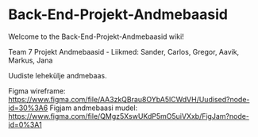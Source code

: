# Back-End-Projekt-Andmebaasid

Welcome to the Back-End-Projekt-Andmebaasid wiki!

Team 7 Projekt Andmebaasid -  Liikmed: Sander, Carlos, Gregor, Aavik, Markus, Jana

Uudiste lehekülje andmebaas.

Figma wireframe: https://www.figma.com/file/AA3zkQBrau8OYbA5lCWdVH/Uudised?node-id=30%3A6
Figjam andmebaasi mudel: https://www.figma.com/file/QMgz5XswUKdP5mO5uiVXxb/FigJam?node-id=0%3A1



